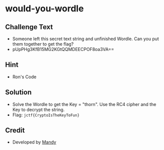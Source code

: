 # would-you-wordle

## Challenge Text
* Someone left this secret text string and unfinished Wordle. Can you put them together to get the flag?
* pUpPHg3KfB15MG2KGtQQMDEECPOF8oa3VA==

## Hint
* Ron's Code

## Solution
* Solve the Wordle to get the Key = "thorn".  Use the RC4 cipher and the Key to decrypt the string.
* Flag: `jctf{CryptoIsTheKeyToFun}`

## Credit
* Developed by [Mandy](https://github.com/mrsgcyber)